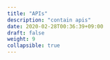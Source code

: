 ```yaml
---
title: "APIs"
description: "contain apis"
date: 2020-02-28T00:36:39+09:00
draft: false
weight: 9
collapsible: true
---
```


